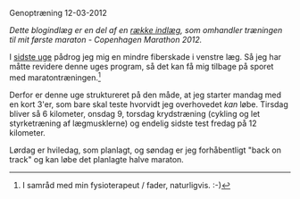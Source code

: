 Genoptr&aelig;ning
12-03-2012


*Dette blogindlæg er en del af en [række indlæg](/marathon.html), som omhandler træningen til mit første maraton - Copenhagen Marathon 2012.*

I [sidste uge][uge6] pådrog jeg mig en mindre fiberskade i venstre læg. Så jeg har måtte revidere denne uges program, så det kan få mig tilbage på sporet med maratontræningen.[^1]

Derfor er denne uge struktureret på den måde, at jeg starter mandag med en kort 3'er, som bare skal teste hvorvidt jeg overhovedet *kan* løbe. Tirsdag bliver så 6 kilometer, onsdag 9, torsdag krydstræning (cykling og let styrketræning af lægmusklerne) og endelig sidste test fredag på 12 kilometer.

Lørdag er hviledag, som planlagt, og søndag er jeg forhåbentligt "back on track" og kan løbe det planlagte halve maraton.

[uge6]: /2012/20120311_uge6.html
[^1]: I samråd med min fysioterapeut / fader, naturligvis. :-)
